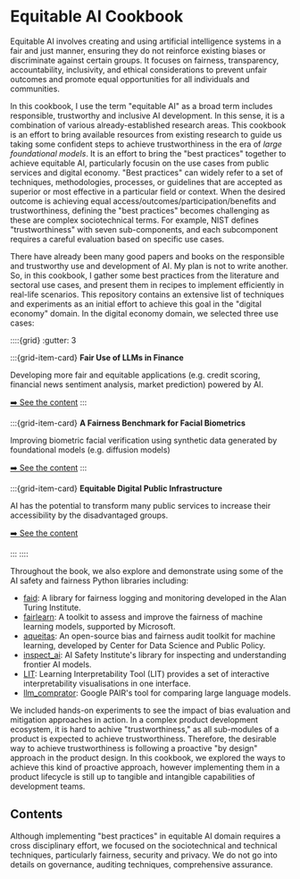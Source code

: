 # Equitable AI Cookbook

Equitable AI involves creating and using artificial intelligence systems in a fair and just manner, ensuring they do not reinforce existing biases or discriminate against certain groups. It focuses on fairness, transparency, accountability, inclusivity, and ethical considerations to prevent unfair outcomes and promote equal opportunities for all individuals and communities.

In this cookbook, I use the term "equitable AI" as a broad term includes responsible, trustworthy and inclusive AI development. In this sense, it is a combination of various already-established research areas. This cookbook is an effort to bring available resources from existing research to guide us taking some confident steps to achieve trustworthiness in the era of *large foundational models*. It is an effort to bring the "best practices" together to achieve equitable AI, particularly focusin on the use cases from public services and digital economy. "Best practices" can widely refer to a set of techniques, methodologies, processes, or guidelines that are accepted as superior or most effective in a particular field or context. When the desired outcome is achieving equal access/outcomes/participation/benefits and trustworthiness, defining the "best practices" becomes challenging as these are complex sociotechnical terms. For example, NIST defines "trustworthiness" with seven sub-components, and each subcomponent requires a careful evaluation based on specific use cases. 

There have already been many good papers and books on the responsible and trustworthy use and development of AI. My plan is not to write another. So, in this cookbook, I gather some best practices from the literature and sectoral use cases, and present them in recipes to implement efficiently in real-life scenarios. This repository contains an extensive list of techniques and experiments as an initial effort to achieve this goal in the "digital economy" domain. In the digital economy domain, we selected three use cases:

::::{grid}
:gutter: 3

:::{grid-item-card}
**Fair Use of LLMs in Finance**

Developing more fair and equitable applications (e.g. credit scoring, financial news sentiment analysis, market prediction) powered by AI.

[➡️ See the content](./usecases/finance/introduction.md)
:::

:::{grid-item-card}
**A Fairness Benchmark for Facial Biometrics**

Improving biometric facial verification using synthetic data generated by foundational models (e.g. diffusion models)

[➡️ See the content](./usecases/biometrics/introduction.md)
:::

:::{grid-item-card}
**Equitable Digital Public Infrastructure**

AI has the potential to transform many public services to increase their accessibility by the disadvantaged groups.

[➡️ See the content](./usecases/dpi/introduction.md)

:::
::::

Throughout the book, we also explore and demonstrate using some of the AI safety and fairness Python libraries including:

- [faid](https://github.com/asabuncuoglu13/faid): A library for fairness logging and monitoring developed in the Alan Turing Institute.
- [fairlearn](https://github.com/fairlearn/fairlearn): A toolkit to assess and improve the fairness of machine learning models, supported by Microsoft.
- [aqueitas](https://github.com/dssg/aequitas): An open-source bias and fairness audit toolkit for machine learning, developed by Center for Data Science and Public Policy.
- [inspect_ai](https://github.com/UKGovernmentBEIS/inspect_ai): AI Safety Institute's library for inspecting and understanding frontier AI models.
- [LIT](https://github.com/PAIR-code/lit): Learning Interpretability Tool (LIT) provides a set of interactive interpretability visualisations in one interface.
- [llm_comprator](https://github.com/PAIR-code/llm-comparator): Google PAIR's tool for comparing large language models.

We included hands-on experiments to see the impact of bias evaluation and mitigation approaches in action. In a complex product development ecosystem, it is hard to achive "trustworthiness," as all sub-modules of a product is expected to achieve trustworthiness. Therefore, the desirable way to achieve trustworthiness is following a proactive "by design" approach in the product design. In this cookbook, we explored the ways to achieve this kind of proactive approach, however implementing them in a product lifecycle is still up to tangible and intangible capabilities of development teams.

## Contents

Although implementing "best practices" in equitable AI domain requires a cross disciplinary effort, we focused on the sociotechnical and technical techniques, particularly fairness, security and privacy. We do not go into details on governance, auditing techniques, comprehensive assurance.

```{tableofcontents}
```
